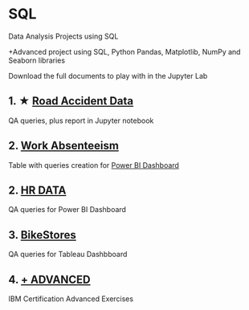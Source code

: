 # SQL

Data Analysis Projects using SQL

+Advanced project using SQL, Python Pandas, Matplotlib, NumPy and Seaborn libraries

Download the full documents to play with in the Jupyter Lab

## 1. ★ [Road Accident Data](https://github.com/jorgegabrielvm/SQL/tree/main/Road%20Accident%20Data)
QA queries, plus report in Jupyter notebook

## 2. [Work Absenteeism](https://github.com/jorgegabrielvm/SQL/tree/main/Work%20Absenteeism)
Table with queries creation for [Power BI Dashboard](https://drive.google.com/drive/folders/1k9gmmBFvxsHRg9DGFdS7ODvuHdyLwzhT?usp=sharing)

## 2. [HR DATA](https://github.com/jorgegabrielvm/SQL/tree/main/HR%20DATA)
QA queries for Power BI Dashboard

## 3. [BikeStores](https://github.com/jorgegabrielvm/SQL/tree/main/BikeStores)
QA queries for Tableau Dashbboard

## 4. [+ ADVANCED](https://github.com/jorgegabrielvm/SQL/tree/main/%2BADVANCED)
IBM Certification Advanced Exercises
